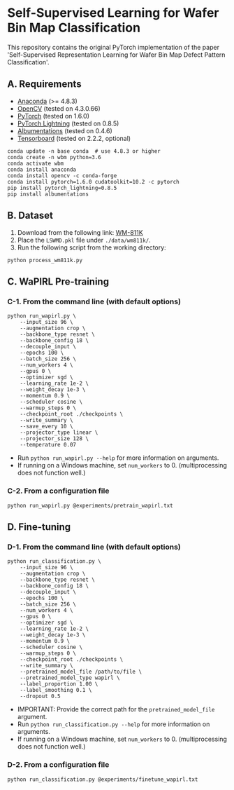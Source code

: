 # Self-Supervised Learning for Wafer Bin Map Classification
This repository contains the original PyTorch implementation of the paper 'Self-Supervised Representation Learning for Wafer Bin Map Defect Pattern Classification'.

## A. Requirements
- [Anaconda](https://www.anaconda.com/download/) (>= 4.8.3)
- [OpenCV](https://pypi.org/project/opencv-python/) (tested on 4.3.0.66)
- [PyTorch](https://pytorch.org) (tested on 1.6.0)
- [PyTorch Lightning](https://github.com/PyTorchLightning/pytorch-lightning) (tested on 0.8.5)
- [Albumentations](https://github.com/albumentations-team/albumentations) (tested on 0.4.6)
- [Tensorboard](https://www.tensorflow.org/tensorboard) (tested on 2.2.2, optional)
```
conda update -n base conda  # use 4.8.3 or higher
conda create -n wbm python=3.6
conda activate wbm
conda install anaconda
conda install opencv -c conda-forge
conda install pytorch=1.6.0 cudatoolkit=10.2 -c pytorch
pip install pytorch_lightning=0.8.5
pip install albumentations
```

## B. Dataset
1. Download from the following link: [WM-811K](https://www.kaggle.com/qingyi/wm811k-wafer-map)
2. Place the `LSWMD.pkl` file under `./data/wm811k/`.
3. Run the following script from the working directory:
```
python process_wm811k.py
```

## C. WaPIRL Pre-training
### C-1. From the command line (with default options)
```
python run_wapirl.py \
    --input_size 96 \
    --augmentation crop \
    --backbone_type resnet \
    --backbone_config 18 \
    --decouple_input \
    --epochs 100 \
    --batch_size 256 \
    --num_workers 4 \
    --gpus 0 \
    --optimizer sgd \
    --learning_rate 1e-2 \
    --weight_decay 1e-3 \
    --momentum 0.9 \
    --scheduler cosine \
    --warmup_steps 0 \
    --checkpoint_root ./checkpoints \
    --write_summary \
    --save_every 10 \
    --projector_type linear \
    --projector_size 128 \
    --temperature 0.07
```
- Run ```python run_wapirl.py --help``` for more information on arguments.
- If running on a Windows machine, set `num_workers` to 0. (multiprocessing does not function well.)

### C-2. From a configuration file
```
python run_wapirl.py @experiments/pretrain_wapirl.txt
```

## D. Fine-tuning
### D-1. From the command line (with default options)
```
python run_classification.py \
    --input_size 96 \
    --augmentation crop \
    --backbone_type resnet \
    --backbone_config 18 \
    --decouple_input \
    --epochs 100 \
    --batch_size 256 \
    --num_workers 4 \
    --gpus 0 \
    --optimizer sgd \
    --learning_rate 1e-2 \
    --weight_decay 1e-3 \
    --momentum 0.9 \
    --scheduler cosine \
    --warmup_steps 0 \
    --checkpoint_root ./checkpoints \
    --write_summary \
    --pretrained_model_file /path/to/file \
    --pretrained_model_type wapirl \
    --label_proportion 1.00 \
    --label_smoothing 0.1 \
    --dropout 0.5
```
- IMPORTANT: Provide the correct path for the `pretrained_model_file` argument.
- Run ```python run_classification.py --help``` for more information on arguments.
- If running on a Windows machine, set `num_workers` to 0. (multiprocessing does not function well.)

### D-2. From a configuration file
```
python run_classification.py @experiments/finetune_wapirl.txt
```
